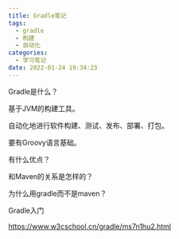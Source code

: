 ```yaml
---
title: Gradle笔记
tags:
  - gradle
  - 构建
  - 自动化
categories:
  - 学习笔记
date: 2022-01-24 19:34:23
---
```




Gradle是什么？

基于JVM的构建工具。

自动化地进行软件构建、测试、发布、部署、打包。

要有Groovy语言基础。

有什么优点？

和Maven的关系是怎样的？

为什么用gradle而不是maven？

Gradle入门

https://www.w3cschool.cn/gradle/ms7n1hu2.html
